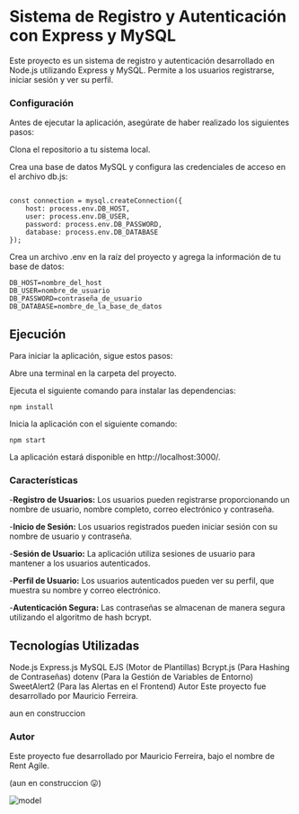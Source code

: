 # Sistema de Registro y Autenticación con Express y MySQL

Este proyecto es un sistema de registro y autenticación desarrollado en Node.js utilizando Express y MySQL. Permite a los usuarios registrarse, iniciar sesión y ver su perfil.

### Configuración
Antes de ejecutar la aplicación, asegúrate de haber realizado los siguientes pasos:

Clona el repositorio a tu sistema local.

Crea una base de datos MySQL y configura las credenciales de acceso en el archivo db.js:

```

const connection = mysql.createConnection({
    host: process.env.DB_HOST,
    user: process.env.DB_USER,
    password: process.env.DB_PASSWORD,
    database: process.env.DB_DATABASE
});
```
Crea un archivo .env en la raíz del proyecto y agrega la información de tu base de datos:

```
DB_HOST=nombre_del_host
DB_USER=nombre_de_usuario
DB_PASSWORD=contraseña_de_usuario
DB_DATABASE=nombre_de_la_base_de_datos
```
## Ejecución
Para iniciar la aplicación, sigue estos pasos:

Abre una terminal en la carpeta del proyecto.

Ejecuta el siguiente comando para instalar las dependencias:

```
npm install
```
Inicia la aplicación con el siguiente comando:

```
npm start
```
La aplicación estará disponible en http://localhost:3000/.

### Características

-**Registro de Usuarios:** Los usuarios pueden registrarse proporcionando un nombre de usuario, nombre completo, correo electrónico y contraseña.

-**Inicio de Sesión:** Los usuarios registrados pueden iniciar sesión con su nombre de usuario y contraseña.

-**Sesión de Usuario:** La aplicación utiliza sesiones de usuario para mantener a los usuarios autenticados.

-**Perfil de Usuario:** Los usuarios autenticados pueden ver su perfil, que muestra su nombre y correo electrónico.

-**Autenticación Segura:** Las contraseñas se almacenan de manera segura utilizando el algoritmo de hash bcrypt.


## Tecnologías Utilizadas
Node.js
Express.js
MySQL
EJS (Motor de Plantillas)
Bcrypt.js (Para Hashing de Contraseñas)
dotenv (Para la Gestión de Variables de Entorno)
SweetAlert2 (Para las Alertas en el Frontend)
Autor
Este proyecto fue desarrollado por Mauricio Ferreira.

aun en construccion

### Autor
Este proyecto fue desarrollado por Mauricio Ferreira, bajo el nombre de Rent Agile.

(aun en construccion 😛)

  ![model](https://github.com/binbashz/NEW-API-CAR-USER/assets/124454895/24696462-9c03-4490-b0ff-a63b3448eb05)

